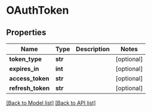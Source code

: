 # OAuthToken

## Properties
Name | Type | Description | Notes
------------ | ------------- | ------------- | -------------
**token_type** | **str** |  | [optional] 
**expires_in** | **int** |  | [optional] 
**access_token** | **str** |  | [optional] 
**refresh_token** | **str** |  | [optional] 

[[Back to Model list]](#documentation-for-models) [[Back to API list]](#documentation-for-api-endpoints)


